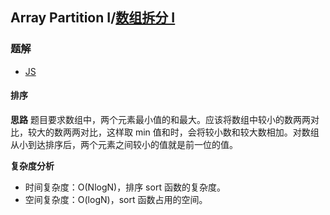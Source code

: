 ## Array Partition I/[数组拆分 I](https://leetcode-cn.com/problems/array-partition-i/)

### 题解
+ [JS](../../codes/js/problems/640/561-e-array-partition1.js)

#### 排序
**思路**
题目要求数组中，两个元素最小值的和最大。应该将数组中较小的数两两对比，较大的数两两对比，这样取 min 值和时，会将较小数和较大数相加。对数组从小到达排序后，两个元素之间较小的值就是前一位的值。

**复杂度分析**
+ 时间复杂度：O(NlogN)，排序 sort 函数的复杂度。
+ 空间复杂度：O(logN)，sort 函数占用的空间。
